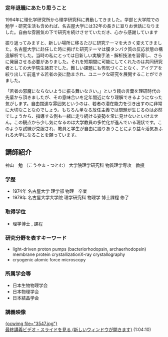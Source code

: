 
### 定年退職にあたり思うこと
 

1994年に理化学研究所から理学研究科に異動してきました。学部と大学院での勉学・研究生活も含めれば、名古屋大学には32年の長きに亘りお世話になりました。自由な雰囲気の下で研究を続けさせていただき、心から感謝しています 

振り返ってみますと、新しい場所に移るたびに研究テーマを大きく変えてきました。名古屋大学に赴任した時に掲げた研究テーマは膜タンパク質の反応状態の構造解析でした。当時の私にとっては目新しい実験手法・解析技法を習得し、さらに発展させる必要がありました。それを短期間に可能にしてくれたのは共同研究者としての大学院生諸君でした。難しい課題にも怖気づくことなく、アイデアを絞り出して前進する若者の姿に励まされ、ユニークな研究を展開することができました。 

「若者の邪魔にならないように振る舞いなさい。」という餞の言葉を理研時代の先輩から頂きましたが、その意味合いを定年間近になり理解できるようになった気がします。自由闊達な雰囲気というのは、若者の潜在能力を引き出すのに非常に大切なことなのでしょう。もちろん単なる放任主義では問題が生じるのは必然でしょうから、指導する側も一緒に走り続ける姿勢を常に見せないといけません。この観点から少し気になるのは大学教員の多忙化が進んでいる現状です。このような試練が克服され、教員と学生が自由に語りあうことにより益々活気あふれる大学になることを願っています。
## 講師紹介

神山　勉 （こうやま・つとむ） 大学院理学研究科 物質理学専攻　教授 


### 学歴


  * 1974年 名古屋大学 理学部 物理　卒業
  * 1979年 名古屋大学大学院 理学研究科 物理学 博士課程 修了


### 取得学位


  * 理学博士 , 課程


### 研究分野を表すキーワード


  * light-driven proton pumps (bacteriorhodopsin, archaerhodopsin) membrane protein crystallizationX-ray crystallography
  * cryogenic atomic force microscopy


### 所属学会等


  * 日本生物物理学会 
  * 日本物理学会
  * 日本結晶学会

### 講義映像


<a href="http://nuvideo.media.nagoya-u.ac.jp/embed/30a9420051f36dd305c2a213e5e7bf0453319aa5/autostart/true/caption/true" target="blank">{ocwimg file="3547.jpg"}<br />最終講義ビデオ・スライドを見る (新しいウィンドウが開きます)</a> (1:04:10)